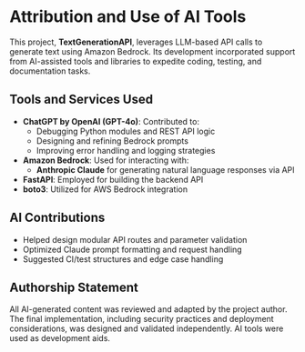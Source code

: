 # Attribution and Use of AI Tools

This project, **TextGenerationAPI**, leverages LLM-based API calls to generate text using Amazon Bedrock. Its development incorporated support from AI-assisted tools and libraries to expedite coding, testing, and documentation tasks.

## Tools and Services Used

- **ChatGPT by OpenAI (GPT-4o)**: Contributed to:
  - Debugging Python modules and REST API logic
  - Designing and refining Bedrock prompts
  - Improving error handling and logging strategies
- **Amazon Bedrock**: Used for interacting with:
  - **Anthropic Claude** for generating natural language responses via API
- **FastAPI**: Employed for building the backend API
- **boto3**: Utilized for AWS Bedrock integration

## AI Contributions

- Helped design modular API routes and parameter validation
- Optimized Claude prompt formatting and request handling
- Suggested CI/test structures and edge case handling

## Authorship Statement

All AI-generated content was reviewed and adapted by the project author. The final implementation, including security practices and deployment considerations, was designed and validated independently. AI tools were used as development aids.
